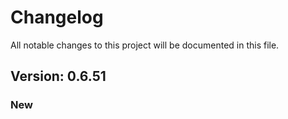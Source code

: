 # Changelog

All notable changes to this project will be documented in this file.

## Version: 0.6.51

### New



